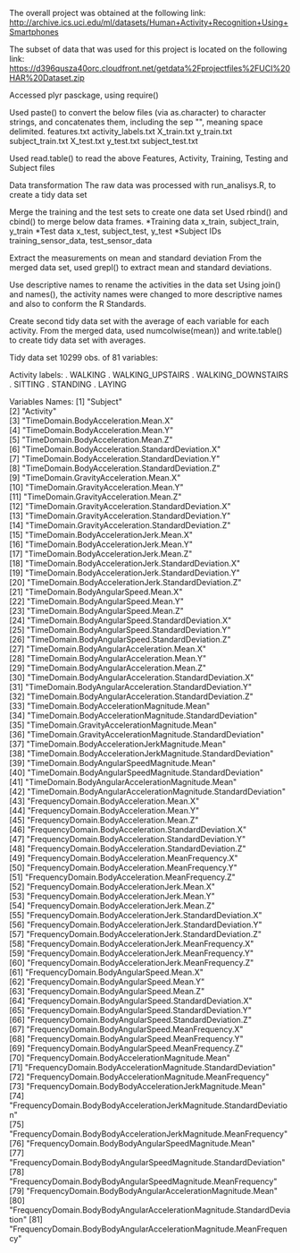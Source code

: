 The overall project was obtained at the following link:
http://archive.ics.uci.edu/ml/datasets/Human+Activity+Recognition+Using+Smartphones

The subset of data that was used for this project is located on the following link:
https://d396qusza40orc.cloudfront.net/getdata%2Fprojectfiles%2FUCI%20HAR%20Dataset.zip

Accessed plyr pasckage, using require()

Used paste() to convert the below files (via as.character) to character strings, and concatenates them, including the sep "", meaning space delimited.
 features.txt
 activity_labels.txt
 X_train.txt
 y_train.txt
 subject_train.txt
 X_test.txt
 y_test.txt
 subject_test.txt

Used read.table() to read the above Features, Activity, Training, Testing and Subject files

Data transformation
The raw data was processed with run_analisys.R, to create a tidy data set

Merge the training and the test sets to create one data set
Used rbind() and cbind() to merge below data frames.
 *Training data x_train, subject_train, y_train
 *Test data x_test, subject_test, y_test
 *Subject IDs  training_sensor_data, test_sensor_data

Extract the measurements on mean and standard deviation
From the merged data set, used grepl() to extract mean and standard deviations.

Use descriptive names to rename the activities in the data set 
Using join() and names(), the activity names were changed to more descriptive names and also to conform the R Standards.

Create second tidy data set with the average of each variable for each activity.
From the merged data, used numcolwise(mean)) and write.table() to create tidy data set with averages.

Tidy data set
10299 obs. of 81 variables:

Activity labels: 
. WALKING
.	WALKING_UPSTAIRS
.	WALKING_DOWNSTAIRS
.	SITTING
.	STANDING
.	LAYING

Variables Names:
 [1] "Subject"                                                               
 [2] "Activity"                                                              
 [3] "TimeDomain.BodyAcceleration.Mean.X"                                    
 [4] "TimeDomain.BodyAcceleration.Mean.Y"                                    
 [5] "TimeDomain.BodyAcceleration.Mean.Z"                                    
 [6] "TimeDomain.BodyAcceleration.StandardDeviation.X"                       
 [7] "TimeDomain.BodyAcceleration.StandardDeviation.Y"                       
 [8] "TimeDomain.BodyAcceleration.StandardDeviation.Z"                       
 [9] "TimeDomain.GravityAcceleration.Mean.X"                                 
[10] "TimeDomain.GravityAcceleration.Mean.Y"                                 
[11] "TimeDomain.GravityAcceleration.Mean.Z"                                 
[12] "TimeDomain.GravityAcceleration.StandardDeviation.X"                    
[13] "TimeDomain.GravityAcceleration.StandardDeviation.Y"                    
[14] "TimeDomain.GravityAcceleration.StandardDeviation.Z"                    
[15] "TimeDomain.BodyAccelerationJerk.Mean.X"                                
[16] "TimeDomain.BodyAccelerationJerk.Mean.Y"                                
[17] "TimeDomain.BodyAccelerationJerk.Mean.Z"                                
[18] "TimeDomain.BodyAccelerationJerk.StandardDeviation.X"                   
[19] "TimeDomain.BodyAccelerationJerk.StandardDeviation.Y"                   
[20] "TimeDomain.BodyAccelerationJerk.StandardDeviation.Z"                   
[21] "TimeDomain.BodyAngularSpeed.Mean.X"                                    
[22] "TimeDomain.BodyAngularSpeed.Mean.Y"                                    
[23] "TimeDomain.BodyAngularSpeed.Mean.Z"                                    
[24] "TimeDomain.BodyAngularSpeed.StandardDeviation.X"                       
[25] "TimeDomain.BodyAngularSpeed.StandardDeviation.Y"                       
[26] "TimeDomain.BodyAngularSpeed.StandardDeviation.Z"                       
[27] "TimeDomain.BodyAngularAcceleration.Mean.X"                             
[28] "TimeDomain.BodyAngularAcceleration.Mean.Y"                             
[29] "TimeDomain.BodyAngularAcceleration.Mean.Z"                             
[30] "TimeDomain.BodyAngularAcceleration.StandardDeviation.X"                
[31] "TimeDomain.BodyAngularAcceleration.StandardDeviation.Y"                
[32] "TimeDomain.BodyAngularAcceleration.StandardDeviation.Z"                
[33] "TimeDomain.BodyAccelerationMagnitude.Mean"                             
[34] "TimeDomain.BodyAccelerationMagnitude.StandardDeviation"                
[35] "TimeDomain.GravityAccelerationMagnitude.Mean"                          
[36] "TimeDomain.GravityAccelerationMagnitude.StandardDeviation"             
[37] "TimeDomain.BodyAccelerationJerkMagnitude.Mean"                         
[38] "TimeDomain.BodyAccelerationJerkMagnitude.StandardDeviation"            
[39] "TimeDomain.BodyAngularSpeedMagnitude.Mean"                             
[40] "TimeDomain.BodyAngularSpeedMagnitude.StandardDeviation"                
[41] "TimeDomain.BodyAngularAccelerationMagnitude.Mean"                      
[42] "TimeDomain.BodyAngularAccelerationMagnitude.StandardDeviation"         
[43] "FrequencyDomain.BodyAcceleration.Mean.X"                               
[44] "FrequencyDomain.BodyAcceleration.Mean.Y"                               
[45] "FrequencyDomain.BodyAcceleration.Mean.Z"                               
[46] "FrequencyDomain.BodyAcceleration.StandardDeviation.X"                  
[47] "FrequencyDomain.BodyAcceleration.StandardDeviation.Y"                  
[48] "FrequencyDomain.BodyAcceleration.StandardDeviation.Z"                  
[49] "FrequencyDomain.BodyAcceleration.MeanFrequency.X"                      
[50] "FrequencyDomain.BodyAcceleration.MeanFrequency.Y"                      
[51] "FrequencyDomain.BodyAcceleration.MeanFrequency.Z"                      
[52] "FrequencyDomain.BodyAccelerationJerk.Mean.X"                           
[53] "FrequencyDomain.BodyAccelerationJerk.Mean.Y"                           
[54] "FrequencyDomain.BodyAccelerationJerk.Mean.Z"                           
[55] "FrequencyDomain.BodyAccelerationJerk.StandardDeviation.X"              
[56] "FrequencyDomain.BodyAccelerationJerk.StandardDeviation.Y"              
[57] "FrequencyDomain.BodyAccelerationJerk.StandardDeviation.Z"              
[58] "FrequencyDomain.BodyAccelerationJerk.MeanFrequency.X"                  
[59] "FrequencyDomain.BodyAccelerationJerk.MeanFrequency.Y"                  
[60] "FrequencyDomain.BodyAccelerationJerk.MeanFrequency.Z"                  
[61] "FrequencyDomain.BodyAngularSpeed.Mean.X"                               
[62] "FrequencyDomain.BodyAngularSpeed.Mean.Y"                               
[63] "FrequencyDomain.BodyAngularSpeed.Mean.Z"                               
[64] "FrequencyDomain.BodyAngularSpeed.StandardDeviation.X"                  
[65] "FrequencyDomain.BodyAngularSpeed.StandardDeviation.Y"                  
[66] "FrequencyDomain.BodyAngularSpeed.StandardDeviation.Z"                  
[67] "FrequencyDomain.BodyAngularSpeed.MeanFrequency.X"                      
[68] "FrequencyDomain.BodyAngularSpeed.MeanFrequency.Y"                      
[69] "FrequencyDomain.BodyAngularSpeed.MeanFrequency.Z"                      
[70] "FrequencyDomain.BodyAccelerationMagnitude.Mean"                        
[71] "FrequencyDomain.BodyAccelerationMagnitude.StandardDeviation"           
[72] "FrequencyDomain.BodyAccelerationMagnitude.MeanFrequency"               
[73] "FrequencyDomain.BodyBodyAccelerationJerkMagnitude.Mean"                
[74] "FrequencyDomain.BodyBodyAccelerationJerkMagnitude.StandardDeviation"   
[75] "FrequencyDomain.BodyBodyAccelerationJerkMagnitude.MeanFrequency"       
[76] "FrequencyDomain.BodyBodyAngularSpeedMagnitude.Mean"                    
[77] "FrequencyDomain.BodyBodyAngularSpeedMagnitude.StandardDeviation"       
[78] "FrequencyDomain.BodyBodyAngularSpeedMagnitude.MeanFrequency"           
[79] "FrequencyDomain.BodyBodyAngularAccelerationMagnitude.Mean"             
[80] "FrequencyDomain.BodyBodyAngularAccelerationMagnitude.StandardDeviation"
[81] "FrequencyDomain.BodyBodyAngularAccelerationMagnitude.MeanFrequency"    
> 